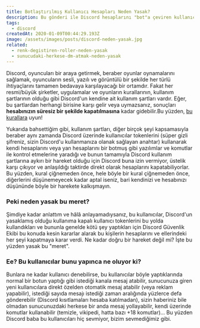 ```yaml
---
title: Botlaştırılmış Kullanıcı Hesapları Neden Yasak?
description: Bu gönderi ile Discord hesaplarını "bot"a çeviren kullanıcıların neden bunu yapmaması gerektiğini ve bunun neden yasak olduğunu öğrenebilirsiniz.
tags:
  - discord
createdAt: 2020-01-09T00:44:29.193Z
image: /assets/images/posts/discord-neden-yasak.jpg
related:
  - renk-degistiren-roller-neden-yasak
  - sunucudaki-herkese-dm-atmak-neden-yasak
---
```


Discord, oyuncuları bir araya getirmek, beraber oyunlar oynamalarını sağlamak, oyuncuların sesli, yazılı ve görüntülü bir şekilde her türlü ihtiyaçlarını tamamen bedavaya karşılayacağı bir ortamdır. Fakat her resmi/büyük şirketler, uygulamalar ve oyunların kurallarının, kullanım şartlarının olduğu gibi Discord'un kendine ait kullanım şartları vardır. Eğer, bu şartlardan herhangi birisine karşı gelir veya uymazsanız, sonuçları **hesabınızın süresiz bir şekilde kapatılmasına** kadar gidebilir.Bu yüzden, [bu kurallara](https://discord.com/terms) uyun!

Yukarıda bahsettiğim gibi, kullanım şartları, diğer birçok şeyi kapsamasıyla beraber aynı zamanda Discord üzerinde kullanıcılar tokenlerini (süper gizli şifreniz, sizin Discord'u kullanmanıza olanak sağlayan anahtar) kullanarak kendi hesaplarını veya yan hesaplarını bir botmuş gibi yazılımlar ve komutlar ile kontrol etmelerine yaradığı ve bunun tamamıyla Discord kullanım şartlarına aykırı bir hareket olduğu için Discord buna izin vermiyor, üstelik karşı çıkıyor ve anlaşıldığı taktirde direkt olarak hesaplarını kapatabiliyorlar. Bu yüzden, kural çiğnemeden önce, hele böyle bir kural çiğnemeden önce, diğerlerini düşünemeyecek kadar aptal iseniz, bari kendinizi ve hesabınızı düşününde böyle bir harekete kalkışmayın.

### Peki neden yasak bu meret?

Şimdiye kadar anlattım ve hâlâ anlayamadıysanız, bu kullanıcılar, Discord'un yasaklamış olduğu kullanıma kapalı kullanıcı tokenlerini bu yolda kullandıkları ve bununla genelde kötü şey yaptıkları için Discord Güvenlik Ekibi bu konuda kesin kararlar alarak bu kişilerin hesaplarını ve ellerindeki her şeyi kapatmaya karar verdi. Ne kadar doğru bir hareket değil mi? İşte bu yüzden yasak bu "meret".

### Ee? Bu kullanıcılar bunu yapınca ne oluyor ki?

Bunlara ne kadar kullanıcı denebilirse, bu kullanıcılar böyle yaptıklarında normal bir botun yaptığı gibi istediği kanala mesaj atabilir, sunucunuza giren yeni kullanıcılara direkt özelden otomatik mesaj atabilir (veya reklam yapabilir), istediği sayıda mesajı istediği zaman aralığında yüzlerce defa gönderebilir (Discord kısıtlamaları hesaba katılmadan), sizin haberiniz bile olmadan sunucunuzdaki herkese bir anda mesaj yollayabilir, kendi üzerinde komutlar kullanabilir (temizle, vikipedi, hatta bazı +18 komutlar)... Bu yüzden Discord baba bu kullanıcıları hiç sevmiyor, bizim sevmediğimiz gibi.
